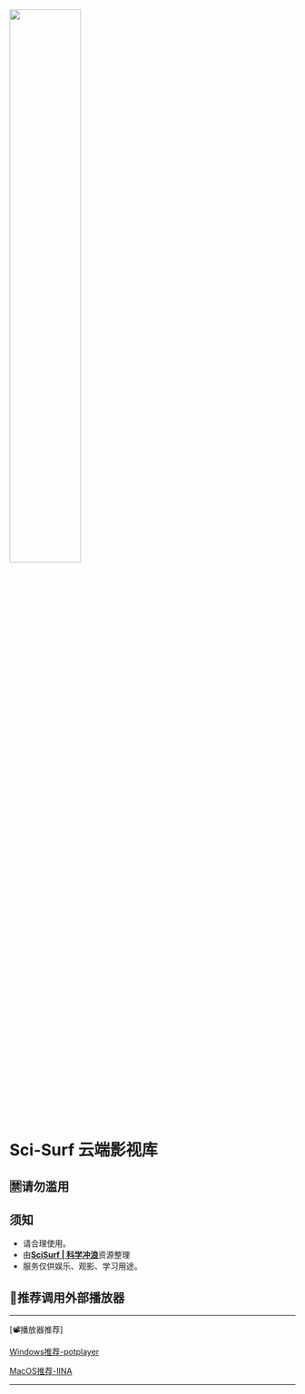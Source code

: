 <img src="https://s3.bmp.ovh/imgs/2022/08/18/55c7f88038657e89.png" width="50%">


Sci-Surf 云端影视库
=================

 🈲**请勿滥用**
-----------------

## 须知

- 请合理使用。
- 由[**SciSurf | 科学冲浪**](https://t.me/scisurf)资源整理
- 服务仅供娱乐、观影、学习用途。

## 🎦推荐调用外部播放器

---


[📽播放器推荐]

[Windows推荐-potplayer](https://daumpotplayer.com/download/)

[MacOS推荐-IINA](https://iina.io/)

---
